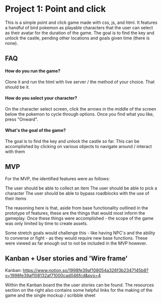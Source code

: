 
# Project 1: Point and click

This is a simple point and click game made with css, js, and html. It features a handful of bird pokemon as playable characters that the user can select as their avatar for the duration of the game. The goal is to find the key and unlock the castle, pending other locations and goals given time (there is none).






## FAQ

#### How do you run the game?

   Clone it and run the html with live server / the method of your choice. That should be it.

#### How do you select your character?

   On the character select screen, click the arrows in the middle of the screen below the pokemon to cycle through options.
   Once you find what you like, press "Onward".

#### What's the goal of the game?
   The goal is to find the key and unlock the castle so far. This can be accomplished by clicking on various objects to navigate around / 
   interact with them


## MVP
For the MVP, the identified features were as follows:

   The user should be able to collect an item
   The user should be able to pick a character
   The user should be able to bypass roadblocks with the use of their items

The reasoning here is that, aside from base functionality outlined in the prototype of features, these are the things that would most inform the gameplay. Once these things were accomplished - the scope of the game was only limited by time to create assets.

Some stretch goals would challenge this - like having NPC's and the ability to converse or fight - as they would require new base functions. These were viewed as far enough out to not be included in the MVP however.
## Kanban + User stories and 'Wire frame'
Kanban: https://www.notion.so/1998fe39af108054a326f3b2347145b8?v=1998fe39af108132af71000cad046fcd&pvs=4

Within the Kanban board the the user stories can be found. The resources section on the right also contains some helpful links for the making of the game and the single mockup / scribble sheet


